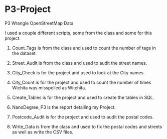# P3-Project
P3 Wrangle OpenStreetMap Data

I used a couple different scripts, some from the class and some for this project.

1. Count_Tags is from the class and used to count the number of tags in the dataset.

2. Street_Audit is from the class and used to audit the street names.

3. City_Check is for the project and used to look at the City names.

4. City_Count is for the project and used to count the number of times Wichita was misspelled as Witchita.

5. Create_Tables is for the project and used to create the tables in SQL.

6. NanoDegree_P3 is the report detailing my Project.

7. Postcode_Audit is for the project and used to audit the postal codes.

8. Write_Data is from the class and used to fix the postal codes and streets as well as write the CSV files.
